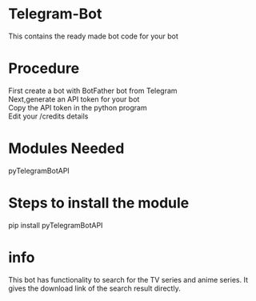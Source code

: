 # Telegram-Bot     
This contains the ready made bot code for your bot  
# Procedure
  First create a bot with BotFather bot from Telegram  
  Next,generate an API token for your bot  
  Copy the API token in the python program    
  Edit your /credits details 
# Modules Needed
   pyTelegramBotAPI   
# Steps to install the module
   pip install pyTelegramBotAPI 
# info 
  This bot has functionality to search for the TV series and anime series.
  It gives the download link of the search result directly.
 
 
 
